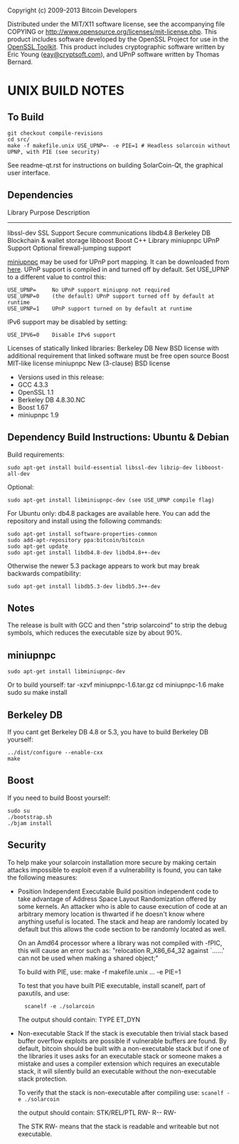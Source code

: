 Copyright (c) 2009-2013 Bitcoin Developers

Distributed under the MIT/X11 software license, see the accompanying
file COPYING or http://www.opensource.org/licenses/mit-license.php.
This product includes software developed by the OpenSSL Project for use in the [OpenSSL Toolkit](http://www.openssl.org/). This product includes
cryptographic software written by Eric Young ([eay@cryptsoft.com](mailto:eay@cryptsoft.com)), and UPnP software written by Thomas Bernard.

UNIX BUILD NOTES
====================

To Build
---------------------

	git checkout compile-revisions	
	cd src/
	make -f makefile.unix USE_UPNP=- -e PIE=1 # Headless solarcoin without UPNP, with PIE (see security)

See readme-qt.rst for instructions on building SolarCoin-Qt, the graphical user interface.

Dependencies
---------------------

 Library	Purpose           Description
 -------	-------           -----------
 libssl-dev	SSL Support       Secure communications
 libdb4.8    	Berkeley DB       Blockchain & wallet storage
 libboost    	Boost             C++ Library
 miniupnpc   	UPnP Support      Optional firewall-jumping support

[miniupnpc](http://miniupnp.free.fr/) may be used for UPnP port mapping.  It can be downloaded from [here](
http://miniupnp.tuxfamily.org/files/).  UPnP support is compiled in and
turned off by default.  Set USE_UPNP to a different value to control this:

	USE_UPNP=     No UPnP support miniupnp not required
	USE_UPNP=0    (the default) UPnP support turned off by default at runtime
	USE_UPNP=1    UPnP support turned on by default at runtime

IPv6 support may be disabled by setting:

	USE_IPV6=0    Disable IPv6 support

Licenses of statically linked libraries:
 Berkeley DB   New BSD license with additional requirement that linked
               software must be free open source
 Boost         MIT-like license
 miniupnpc     New (3-clause) BSD license

- Versions used in this release:
-  GCC           4.3.3
-  OpenSSL       1.1
-  Berkeley DB   4.8.30.NC
-  Boost         1.67
-  miniupnpc     1.9

Dependency Build Instructions: Ubuntu & Debian
----------------------------------------------
Build requirements:

	sudo apt-get install build-essential libssl-dev libzip-dev libboost-all-dev

Optional:

	sudo apt-get install libminiupnpc-dev (see USE_UPNP compile flag)

For Ubuntu only: db4.8 packages are available here. You can add the repository and install using the following commands:

	sudo apt-get install software-properties-common
	sudo add-apt-repository ppa:bitcoin/bitcoin
	sudo apt-get update
	sudo apt-get install libdb4.8-dev libdb4.8++-dev

Otherwise the newer 5.3 package appears to work but may break backwards compatibility:

	sudo apt-get install libdb5.3-dev libdb5.3++-dev

Notes
-----
The release is built with GCC and then "strip solarcoind" to strip the debug
symbols, which reduces the executable size by about 90%.


miniupnpc
---------
	sudo apt-get install libminiupnpc-dev

Or to build yourself:
	tar -xzvf miniupnpc-1.6.tar.gz
	cd miniupnpc-1.6
	make
	sudo su
	make install


Berkeley DB
-----------
If you cant get Berkeley DB 4.8 or 5.3, you have to build Berkeley DB yourself:

	../dist/configure --enable-cxx
	make


Boost
-----
If you need to build Boost yourself:

	sudo su
	./bootstrap.sh
	./bjam install


Security
--------
To help make your solarcoin installation more secure by making certain attacks impossible to
exploit even if a vulnerability is found, you can take the following measures:

* Position Independent Executable
    Build position independent code to take advantage of Address Space Layout Randomization
    offered by some kernels. An attacker who is able to cause execution of code at an arbitrary
    memory location is thwarted if he doesn't know where anything useful is located.
    The stack and heap are randomly located by default but this allows the code section to be
    randomly located as well.

    On an Amd64 processor where a library was not compiled with -fPIC, this will cause an error
    such as: "relocation R_X86_64_32 against `......' can not be used when making a shared object;"

    To build with PIE, use:
    make -f makefile.unix ... -e PIE=1

    To test that you have built PIE executable, install scanelf, part of paxutils, and use:

    	scanelf -e ./solarcoin

    The output should contain:
     TYPE
    ET_DYN

* Non-executable Stack
    If the stack is executable then trivial stack based buffer overflow exploits are possible if
    vulnerable buffers are found. By default, bitcoin should be built with a non-executable stack
    but if one of the libraries it uses asks for an executable stack or someone makes a mistake
    and uses a compiler extension which requires an executable stack, it will silently build an
    executable without the non-executable stack protection.

    To verify that the stack is non-executable after compiling use:
    `scanelf -e ./solarcoin`

    the output should contain:
	STK/REL/PTL
	RW- R-- RW-

    The STK RW- means that the stack is readable and writeable but not executable.
